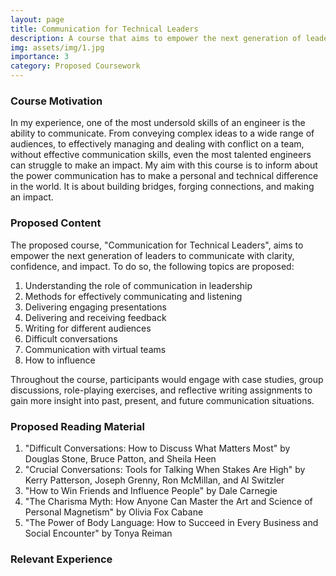```yaml
---
layout: page
title: Communication for Technical Leaders
description: A course that aims to empower the next generation of leaders to communicate with clarity, confidence, and impact.
img: assets/img/1.jpg
importance: 3
category: Proposed Coursework
---
```


### Course Motivation

In my experience, one of the most undersold skills of an engineer is the ability to communicate. From conveying complex ideas to a wide range of audiences, to effectively managing and dealing with conflict on a team, without effective communication skills, even the most talented engineers can struggle to make an impact. My aim with this course is to inform about the power communication has to make a personal and technical difference in the world. It is about building bridges, forging connections, and making an impact. 

### Proposed Content

The proposed course, "Communication for Technical Leaders", aims to empower the next generation of leaders to communicate with clarity, confidence, and impact. To do so, the following topics are proposed:
1. Understanding the role of communication in leadership
2. Methods for effectively communicating and listening
3. Delivering engaging presentations
4. Delivering and receiving feedback
5. Writing for different audiences
6. Difficult conversations
7. Communication with virtual teams
8. How to influence

Throughout the course, participants would engage with case studies, group discussions, role-playing exercises, and reflective writing assignments to gain more insight into past, present, and future communication situations. 

### Proposed Reading Material

1. "Difficult Conversations: How to Discuss What Matters Most" by Douglas Stone, Bruce Patton, and Sheila Heen
2. "Crucial Conversations: Tools for Talking When Stakes Are High" by Kerry Patterson, Joseph Grenny, Ron McMillan, and Al Switzler
3. "How to Win Friends and Influence People" by Dale Carnegie
4. "The Charisma Myth: How Anyone Can Master the Art and Science of Personal Magnetism" by Olivia Fox Cabane
5. "The Power of Body Language: How to Succeed in Every Business and Social Encounter" by Tonya Reiman

### Relevant Experience

